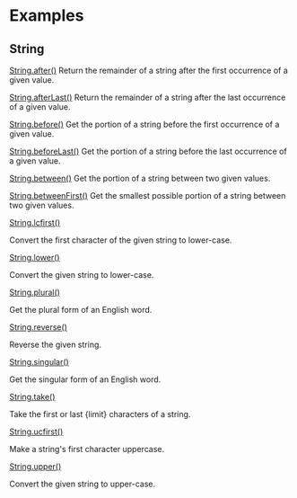 # Examples

## String

[String.after()](https://github.com/filipprober/support/tree/0.x/example/string_after.dart)
Return the remainder of a string after the first occurrence of a given value.

[String.afterLast()](https://github.com/filipprober/support/tree/0.x/example/string_after_last.dart)
Return the remainder of a string after the last occurrence of a given value.

[String.before()](https://github.com/filipprober/support/tree/0.x/example/string_before.dart)
Get the portion of a string before the first occurrence of a given value.

[String.beforeLast()](https://github.com/filipprober/support/tree/0.x/example/string_before_last.dart)
Get the portion of a string before the last occurrence of a given value.

[String.between()](https://github.com/filipprober/support/tree/0.x/example/string_between.dart)
Get the portion of a string between two given values.

[String.betweenFirst()](https://github.com/filipprober/support/tree/0.x/example/string_between_first.dart)
Get the smallest possible portion of a string between two given values.

[String.lcfirst()](https://github.com/filipprober/support/tree/0.x/example/string_lcfirst.dart)

Convert the first character of the given string to lower-case.

[String.lower()](https://github.com/filipprober/support/tree/0.x/example/string_lower.dart)

Convert the given string to lower-case.

[String.plural()](https://github.com/filipprober/support/tree/0.x/example/string_plural.dart)

Get the plural form of an English word.

[String.reverse()](https://github.com/filipprober/support/tree/0.x/example/string_reverse.dart)

Reverse the given string.

[String.singular()](https://github.com/filipprober/support/tree/0.x/example/string_singular.dart)

Get the singular form of an English word.

[String.take()](https://github.com/filipprober/support/tree/0.x/example/string_take.dart)

Take the first or last {limit} characters of a string.

[String.ucfirst()](https://github.com/filipprober/support/tree/0.x/example/string_ucfirst.dart)

Make a string's first character uppercase.

[String.upper()](https://github.com/filipprober/support/tree/0.x/example/string_upper.dart)

Convert the given string to upper-case.
